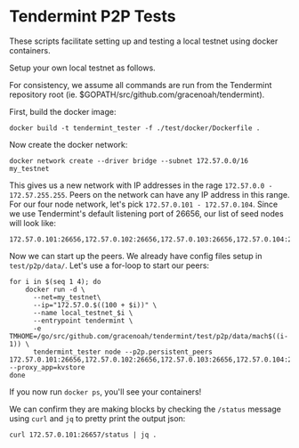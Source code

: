 # Tendermint P2P Tests

These scripts facilitate setting up and testing a local testnet using docker containers.

Setup your own local testnet as follows.

For consistency, we assume all commands are run from the Tendermint repository root (ie. $GOPATH/src/github.com/gracenoah/tendermint).

First, build the docker image:

```
docker build -t tendermint_tester -f ./test/docker/Dockerfile .
```

Now create the docker network:

```
docker network create --driver bridge --subnet 172.57.0.0/16 my_testnet
```

This gives us a new network with IP addresses in the rage `172.57.0.0 - 172.57.255.255`.
Peers on the network can have any IP address in this range.
For our four node network, let's pick `172.57.0.101 - 172.57.0.104`.
Since we use Tendermint's default listening port of 26656, our list of seed nodes will look like:

```
172.57.0.101:26656,172.57.0.102:26656,172.57.0.103:26656,172.57.0.104:26656
```

Now we can start up the peers. We already have config files setup in `test/p2p/data/`.
Let's use a for-loop to start our peers:

```
for i in $(seq 1 4); do
	docker run -d \
	  --net=my_testnet\
	  --ip="172.57.0.$((100 + $i))" \
	  --name local_testnet_$i \
	  --entrypoint tendermint \
	  -e TMHOME=/go/src/github.com/gracenoah/tendermint/test/p2p/data/mach$((i-1)) \
	  tendermint_tester node --p2p.persistent_peers 172.57.0.101:26656,172.57.0.102:26656,172.57.0.103:26656,172.57.0.104:26656 --proxy_app=kvstore
done
```

If you now run `docker ps`, you'll see your containers!

We can confirm they are making blocks by checking the `/status` message using `curl` and `jq` to pretty print the output json:

```
curl 172.57.0.101:26657/status | jq .
```
